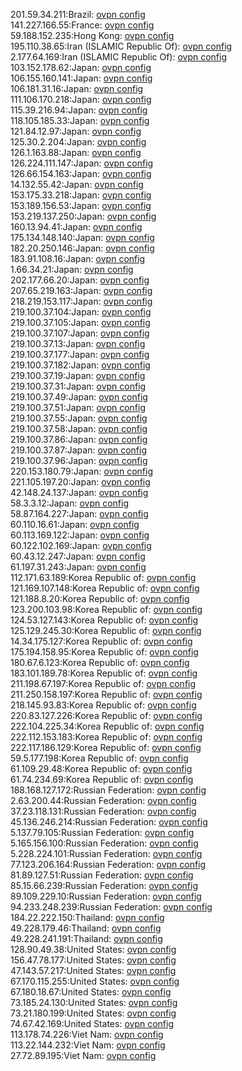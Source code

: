 201.59.34.211:Brazil: [ovpn config](vpn/201_59_34_211.ovpn)  
141.227.166.55:France: [ovpn config](vpn/141_227_166_55.ovpn)  
59.188.152.235:Hong Kong: [ovpn config](vpn/59_188_152_235.ovpn)  
195.110.38.65:Iran (ISLAMIC Republic Of): [ovpn config](vpn/195_110_38_65.ovpn)  
2.177.64.169:Iran (ISLAMIC Republic Of): [ovpn config](vpn/2_177_64_169.ovpn)  
103.152.178.62:Japan: [ovpn config](vpn/103_152_178_62.ovpn)  
106.155.160.141:Japan: [ovpn config](vpn/106_155_160_141.ovpn)  
106.181.31.16:Japan: [ovpn config](vpn/106_181_31_16.ovpn)  
111.106.170.218:Japan: [ovpn config](vpn/111_106_170_218.ovpn)  
115.39.216.94:Japan: [ovpn config](vpn/115_39_216_94.ovpn)  
118.105.185.33:Japan: [ovpn config](vpn/118_105_185_33.ovpn)  
121.84.12.97:Japan: [ovpn config](vpn/121_84_12_97.ovpn)  
125.30.2.204:Japan: [ovpn config](vpn/125_30_2_204.ovpn)  
126.1.163.88:Japan: [ovpn config](vpn/126_1_163_88.ovpn)  
126.224.111.147:Japan: [ovpn config](vpn/126_224_111_147.ovpn)  
126.66.154.163:Japan: [ovpn config](vpn/126_66_154_163.ovpn)  
14.132.55.42:Japan: [ovpn config](vpn/14_132_55_42.ovpn)  
153.175.33.218:Japan: [ovpn config](vpn/153_175_33_218.ovpn)  
153.189.156.53:Japan: [ovpn config](vpn/153_189_156_53.ovpn)  
153.219.137.250:Japan: [ovpn config](vpn/153_219_137_250.ovpn)  
160.13.94.41:Japan: [ovpn config](vpn/160_13_94_41.ovpn)  
175.134.148.140:Japan: [ovpn config](vpn/175_134_148_140.ovpn)  
182.20.250.146:Japan: [ovpn config](vpn/182_20_250_146.ovpn)  
183.91.108.16:Japan: [ovpn config](vpn/183_91_108_16.ovpn)  
1.66.34.21:Japan: [ovpn config](vpn/1_66_34_21.ovpn)  
202.177.66.20:Japan: [ovpn config](vpn/202_177_66_20.ovpn)  
207.65.219.163:Japan: [ovpn config](vpn/207_65_219_163.ovpn)  
218.219.153.117:Japan: [ovpn config](vpn/218_219_153_117.ovpn)  
219.100.37.104:Japan: [ovpn config](vpn/219_100_37_104.ovpn)  
219.100.37.105:Japan: [ovpn config](vpn/219_100_37_105.ovpn)  
219.100.37.107:Japan: [ovpn config](vpn/219_100_37_107.ovpn)  
219.100.37.13:Japan: [ovpn config](vpn/219_100_37_13.ovpn)  
219.100.37.177:Japan: [ovpn config](vpn/219_100_37_177.ovpn)  
219.100.37.182:Japan: [ovpn config](vpn/219_100_37_182.ovpn)  
219.100.37.19:Japan: [ovpn config](vpn/219_100_37_19.ovpn)  
219.100.37.31:Japan: [ovpn config](vpn/219_100_37_31.ovpn)  
219.100.37.49:Japan: [ovpn config](vpn/219_100_37_49.ovpn)  
219.100.37.51:Japan: [ovpn config](vpn/219_100_37_51.ovpn)  
219.100.37.55:Japan: [ovpn config](vpn/219_100_37_55.ovpn)  
219.100.37.58:Japan: [ovpn config](vpn/219_100_37_58.ovpn)  
219.100.37.86:Japan: [ovpn config](vpn/219_100_37_86.ovpn)  
219.100.37.87:Japan: [ovpn config](vpn/219_100_37_87.ovpn)  
219.100.37.96:Japan: [ovpn config](vpn/219_100_37_96.ovpn)  
220.153.180.79:Japan: [ovpn config](vpn/220_153_180_79.ovpn)  
221.105.197.20:Japan: [ovpn config](vpn/221_105_197_20.ovpn)  
42.148.24.137:Japan: [ovpn config](vpn/42_148_24_137.ovpn)  
58.3.3.12:Japan: [ovpn config](vpn/58_3_3_12.ovpn)  
58.87.164.227:Japan: [ovpn config](vpn/58_87_164_227.ovpn)  
60.110.16.61:Japan: [ovpn config](vpn/60_110_16_61.ovpn)  
60.113.169.122:Japan: [ovpn config](vpn/60_113_169_122.ovpn)  
60.122.102.169:Japan: [ovpn config](vpn/60_122_102_169.ovpn)  
60.43.12.247:Japan: [ovpn config](vpn/60_43_12_247.ovpn)  
61.197.31.243:Japan: [ovpn config](vpn/61_197_31_243.ovpn)  
112.171.63.189:Korea Republic of: [ovpn config](vpn/112_171_63_189.ovpn)  
121.169.107.148:Korea Republic of: [ovpn config](vpn/121_169_107_148.ovpn)  
121.188.8.20:Korea Republic of: [ovpn config](vpn/121_188_8_20.ovpn)  
123.200.103.98:Korea Republic of: [ovpn config](vpn/123_200_103_98.ovpn)  
124.53.127.143:Korea Republic of: [ovpn config](vpn/124_53_127_143.ovpn)  
125.129.245.30:Korea Republic of: [ovpn config](vpn/125_129_245_30.ovpn)  
14.34.175.127:Korea Republic of: [ovpn config](vpn/14_34_175_127.ovpn)  
175.194.158.95:Korea Republic of: [ovpn config](vpn/175_194_158_95.ovpn)  
180.67.6.123:Korea Republic of: [ovpn config](vpn/180_67_6_123.ovpn)  
183.101.189.78:Korea Republic of: [ovpn config](vpn/183_101_189_78.ovpn)  
211.198.67.197:Korea Republic of: [ovpn config](vpn/211_198_67_197.ovpn)  
211.250.158.197:Korea Republic of: [ovpn config](vpn/211_250_158_197.ovpn)  
218.145.93.83:Korea Republic of: [ovpn config](vpn/218_145_93_83.ovpn)  
220.83.127.226:Korea Republic of: [ovpn config](vpn/220_83_127_226.ovpn)  
222.104.225.34:Korea Republic of: [ovpn config](vpn/222_104_225_34.ovpn)  
222.112.153.183:Korea Republic of: [ovpn config](vpn/222_112_153_183.ovpn)  
222.117.186.129:Korea Republic of: [ovpn config](vpn/222_117_186_129.ovpn)  
59.5.177.198:Korea Republic of: [ovpn config](vpn/59_5_177_198.ovpn)  
61.109.29.48:Korea Republic of: [ovpn config](vpn/61_109_29_48.ovpn)  
61.74.234.69:Korea Republic of: [ovpn config](vpn/61_74_234_69.ovpn)  
188.168.127.172:Russian Federation: [ovpn config](vpn/188_168_127_172.ovpn)  
2.63.200.44:Russian Federation: [ovpn config](vpn/2_63_200_44.ovpn)  
37.23.118.131:Russian Federation: [ovpn config](vpn/37_23_118_131.ovpn)  
45.136.246.214:Russian Federation: [ovpn config](vpn/45_136_246_214.ovpn)  
5.137.79.105:Russian Federation: [ovpn config](vpn/5_137_79_105.ovpn)  
5.165.156.100:Russian Federation: [ovpn config](vpn/5_165_156_100.ovpn)  
5.228.224.101:Russian Federation: [ovpn config](vpn/5_228_224_101.ovpn)  
77.123.206.164:Russian Federation: [ovpn config](vpn/77_123_206_164.ovpn)  
81.89.127.51:Russian Federation: [ovpn config](vpn/81_89_127_51.ovpn)  
85.15.66.239:Russian Federation: [ovpn config](vpn/85_15_66_239.ovpn)  
89.109.229.10:Russian Federation: [ovpn config](vpn/89_109_229_10.ovpn)  
94.233.248.239:Russian Federation: [ovpn config](vpn/94_233_248_239.ovpn)  
184.22.222.150:Thailand: [ovpn config](vpn/184_22_222_150.ovpn)  
49.228.179.46:Thailand: [ovpn config](vpn/49_228_179_46.ovpn)  
49.228.241.191:Thailand: [ovpn config](vpn/49_228_241_191.ovpn)  
128.90.49.38:United States: [ovpn config](vpn/128_90_49_38.ovpn)  
156.47.78.177:United States: [ovpn config](vpn/156_47_78_177.ovpn)  
47.143.57.217:United States: [ovpn config](vpn/47_143_57_217.ovpn)  
67.170.115.255:United States: [ovpn config](vpn/67_170_115_255.ovpn)  
67.180.18.67:United States: [ovpn config](vpn/67_180_18_67.ovpn)  
73.185.24.130:United States: [ovpn config](vpn/73_185_24_130.ovpn)  
73.21.180.199:United States: [ovpn config](vpn/73_21_180_199.ovpn)  
74.67.42.169:United States: [ovpn config](vpn/74_67_42_169.ovpn)  
113.178.74.226:Viet Nam: [ovpn config](vpn/113_178_74_226.ovpn)  
113.22.144.232:Viet Nam: [ovpn config](vpn/113_22_144_232.ovpn)  
27.72.89.195:Viet Nam: [ovpn config](vpn/27_72_89_195.ovpn)  

